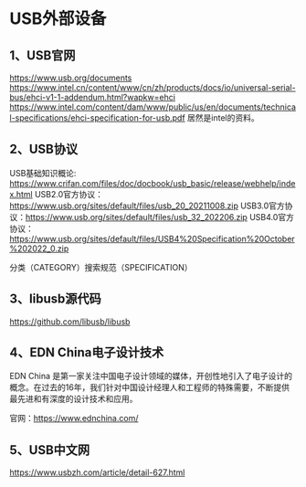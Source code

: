 # USB外部设备

## 1、USB官网
https://www.usb.org/documents
https://www.intel.cn/content/www/cn/zh/products/docs/io/universal-serial-bus/ehci-v1-1-addendum.html?wapkw=ehci
https://www.intel.com/content/dam/www/public/us/en/documents/technical-specifications/ehci-specification-for-usb.pdf
居然是intel的资料。

## 2、USB协议
USB基础知识概论: https://www.crifan.com/files/doc/docbook/usb_basic/release/webhelp/index.html
USB2.0官方协议：https://www.usb.org/sites/default/files/usb_20_20211008.zip
USB3.0官方协议：https://www.usb.org/sites/default/files/usb_32_202206.zip
USB4.0官方协议：https://www.usb.org/sites/default/files/USB4%20Specification%20October%202022_0.zip

分类（CATEGORY）搜索规范（SPECIFICATION）

## 3、libusb源代码
https://github.com/libusb/libusb

## 4、EDN China电子设计技术
EDN China 是第一家关注中国电子设计领域的媒体，开创性地引入了电子设计的概念。在过去的16年，我们针对中国设计经理人和工程师的特殊需要，不断提供最先进和有深度的设计技术和应用。

官网：https://www.ednchina.com/

## 5、USB中文网
https://www.usbzh.com/article/detail-627.html


